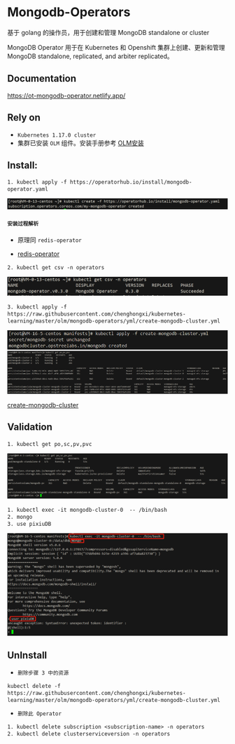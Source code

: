 # Mongodb-Operators

基于 golang 的操作员，用于创建和管理 MongoDB standalone or cluster

MongoDB Operator  用于在 Kubernetes 和 Openshift 集群上创建、更新和管理 MongoDB standalone, replicated, and arbiter replicated。


## Documentation
https://ot-mongodb-operator.netlify.app/

## Rely on
- `Kubernetes 1.17.0 cluster`
- 集群已安装 `OLM` 组件。安装手册参考 [OLM安装](../README.md)
 
## Install:
```text
1. kubectl apply -f https://operatorhub.io/install/mongodb-operator.yaml
```
![img](picture/mongodb-operator.png)

#### `安装过程解析`
- 原理同 `redis-operator`

- [redis-operator](https://github.com/chenghongxi/kubernetes-learning/blob/master/olm/redis-operators/README.md#%E5%AE%89%E8%A3%85%E8%BF%87%E7%A8%8B%E8%A7%A3%E6%9E%90)


```shell
2. kubectl get csv -n operators
```
![img](picture/csv.png)


```shell
3. kubectl apply -f https://raw.githubusercontent.com/chenghongxi/kubernetes-learning/master/olm/mongodb-operators/yml/create-mongodb-cluster.yml
```
![img](picture/create-mongo-cluster.png)
![img](picture/create-mongo-cluster1.png)


[create-mongodb-cluster](https://raw.githubusercontent.com/chenghongxi/kubernetes-learning/master/olm/mongodb-operators/yml/create-mongodb-cluster.yml)


## Validation
```shell
1. kubectl get po,sc,pv,pvc
```
![img](picture/validation.png)
```shell
1. kubectl exec -it mongodb-cluster-0  -- /bin/bash
2. mongo
3. use pixiuDB
```
![img](picture/conn_mongo.png)


## UnInstall
- `删除步骤 3 中的资源`
```shell
kubectl delete -f https://raw.githubusercontent.com/chenghongxi/kubernetes-learning/master/olm/mongodb-operators/yml/create-mongodb-cluster.yml
```
- `删除此 Operator`
```shell
1. kubectl delete subscription <subscription-name> -n operators
2. kubectl delete clusterserviceversion -n operators
```
